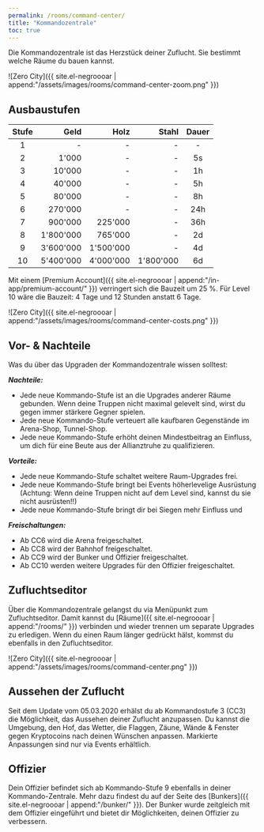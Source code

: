 ```yaml
---
permalink: /rooms/command-center/
title: "Kommandozentrale"
toc: true
---
```


Die Kommandozentrale ist das Herzstück deiner Zuflucht. Sie bestimmt welche Räume du bauen kannst.

![Zero City]({{ site.el-negroooar | append:"/assets/images/rooms/command-center-zoom.png" }})


## Ausbaustufen

| Stufe |      Geld |      Holz |     Stahl | Dauer |
|:-----:| ---------:| ---------:| ---------:|:-----:|
|   1   |         - |         - |         - |   -   |
|   2   |     1'000 |         - |         - |  5s   |
|   3   |    10'000 |         - |         - |  1h   |
|   4   |    40'000 |         - |         - |  5h   |
|   5   |    80'000 |         - |         - |  8h   |
|   6   |   270'000 |         - |         - |  24h  |
|   7   |   900'000 |   225'000 |         - |  36h  |
|   8   | 1'800'000 |   765'000 |         - |  2d   |
|   9   | 3'600'000 | 1'500'000 |         - |  4d   |
|  10   | 5'400'000 | 4'000'000 | 1'800'000 |  6d   |

Mit einem [Premium Account]({{ site.el-negroooar | append:"/in-app/premium-account/" }}) verringert sich die Bauzeit um 25 %.
Für Level 10 wäre die Bauzeit: 4 Tage und 12 Stunden anstatt 6 Tage.

![Zero City]({{ site.el-negroooar | append:"/assets/images/rooms/command-center-costs.png" }})


## Vor- & Nachteile
Was du über das Upgraden der Kommandozentrale wissen solltest:

***Nachteile:***

* Jede neue Kommando-Stufe ist an die Upgrades anderer Räume gebunden. Wenn deine Truppen nicht maximal gelevelt sind, wirst du gegen immer stärkere Gegner spielen.
* Jede neue Kommando-Stufe verteuert alle kaufbaren Gegenstände im Arena-Shop, Tunnel-Shop.
* Jede neue Kommando-Stufe erhöht deinen Mindestbeitrag an Einfluss, um dich für eine Beute aus der Allianztruhe zu qualifizieren.

***Vorteile:***

* Jede neue Kommando-Stufe schaltet weitere Raum-Upgrades frei.
* Jede neue Kommando-Stufe bringt bei Events höherlevelige Ausrüstung (Achtung: Wenn deine Truppen nicht auf dem Level sind, kannst du sie nicht ausrüsten!!)
* Jede neue Kommando-Stufe bringt dir bei Siegen mehr Einfluss und 

***Freischaltungen:***

* Ab CC6 wird die Arena freigeschaltet.
* Ab CC8 wird der Bahnhof freigeschaltet.
* Ab CC9 wird der Bunker und Offizier freigeschaltet.
* Ab CC10 werden weitere Upgrades für den Offizier freigeschaltet.


## Zufluchtseditor

Über die Kommandozentrale gelangst du via Menüpunkt zum Zufluchtseditor. Damit kannst du [Räume]({{ site.el-negroooar | append:"/rooms/" }}) verbinden und wieder trennen um separate Upgrades zu erledigen. Wenn du einen Raum länger gedrückt hälst, kommst du ebenfalls in den Zufluchtseditor.

![Zero City]({{ site.el-negroooar | append:"/assets/images/rooms/command-center.png" }})

## Aussehen der Zuflucht

Seit dem Update vom 05.03.2020 erhälst du ab Kommandostufe 3 (CC3) die Möglichkeit, das Aussehen deiner Zuflucht anzupassen. Du kannst die Umgebung, den Hof, das Wetter, die Flaggen, Zäune, Wände & Fenster gegen Kryptocoins nach deinen Wünschen anpassen. Markierte Anpassungen sind nur via Events erhältlich.

## Offizier

Dein Offizier befindet sich ab Kommando-Stufe 9 ebenfalls in deiner Kommando-Zentrale.
Mehr dazu findest du auf der Seite des [Bunkers]({{ site.el-negroooar | append:"/bunker/" }}). Der Bunker wurde zeitgleich mit dem Offizier eingeführt und bietet dir Möglichkeiten, deinen Offizier zu verbessern.